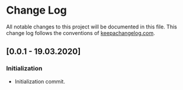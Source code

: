 # Change Log
All notable changes to this project will be documented in this file. This change log follows the conventions of [keepachangelog.com](http://keepachangelog.com/).

## [0.0.1 - 19.03.2020]
### Initialization
- Initialization commit.
